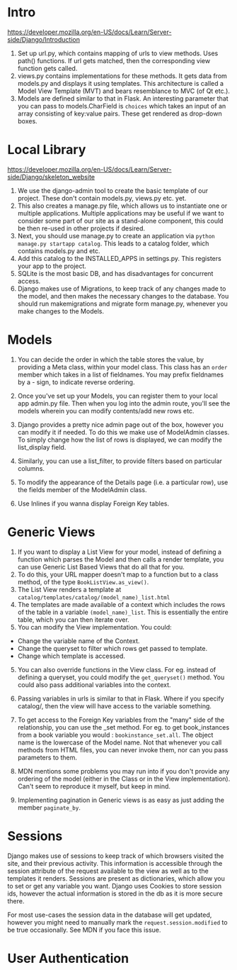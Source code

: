 # Intro
https://developer.mozilla.org/en-US/docs/Learn/Server-side/Django/Introduction
1. Set up url.py, which contains mapping of urls to view methods. Uses path() functions. If url gets matched, then the corresponding view function gets called.
2. views.py contains implementations for these methods. It gets data from models.py and displays it using templates. This architecture is called a Model View Template (MVT) and bears resemblance to MVC (of Qt etc.).
3. Models are defined similar to that in Flask. An interesting parameter that you can pass to models.CharField is `choices` which takes an input of an array consisting of key:value pairs. These get rendered as drop-down boxes.


# Local Library
https://developer.mozilla.org/en-US/docs/Learn/Server-side/Django/skeleton_website

1. We use the django-admin tool to create the basic template of our project. These don't contain models.py, views.py etc. yet.
2. This also creates a manage.py file, which allows us to instantiate one or multiple applications. Multiple applications may be useful if we want to consider some part of our site as a stand-alone component, this could be then re-used in other projects if desired.
3. Next, you should use manage.py to create an application via `python manage.py startapp catalog`. This leads to a catalog folder, which contains models.py and etc.
4. Add this catalog to the INSTALLED_APPS in settings.py. This registers your app to the project.
5. SQLite is the most basic DB, and has disadvantages for concurrent access.
6. Django makes use of Migrations, to keep track of any changes made to the model, and then makes the necessary changes to the database. You should run makemigrations and migrate form manage.py, whenever you make changes to the Models.

# Models
1. You can decide the order in which the table stores the value, by providing a Meta class, within your model class. This class has an `order` member which takes in a list of fieldnames. You may prefix fieldnames by a - sign, to indicate reverse ordering.

2. Once you've set up your Models, you can register them to your local app admin.py file. Then when you log into the admin route, you'll see the models wherein you can modify contents/add new rows etc.

3. Django provides a pretty nice admin page out of the box, however you can modify it if needed. To do this we make use of ModelAdmin classes. To simply change how the list of rows is displayed, we can modify the list_display field.

4. Similarly, you can use a list_filter, to provide filters based on particular columns.

5. To modify the appearance of the Details page (i.e. a particular row), use the fields member of the ModelAdmin class.

6. Use Inlines if you wanna display Foreign Key tables.

# Generic Views
1. If you want to display a List View for your model, instead of defining a function which parses the Model and then calls a render template, you can use Generic List Based Views that do all that for you.
2. To do this, your URL mapper doesn't map to a function but to a class method, of the type `BookListView.as_view()`.
3. The List View renders a template at `catalog/templates/catalog/(model_name)_list.html`
4. The templates are made available of a context which includes the rows of the table in a variable `(model_name)_list`. This is essentially the entire table, which you can then iterate over.
5. You can modify the View implementation. You could:
* Change the variable name of the Context.
* Change the queryset to filter which rows get passed to template.
* Change which template is accessed.
5. You can also override functions in the View class. For eg. instead of defining a queryset, you could modify the `get_queryset()` method. You could also pass additional variables into the context.

6. Passing variables in urls is similar to that in Flask. Where if you specify catalog/<something>, then the view will have access to the variable something.

7. To get access to the Foreign Key variables from the "many" side of the relationship, you can use the _set method. For eg. to get book_instances from a book variable you would : `bookinstance_set.all`. The object name is the lowercase of the Model name. Not that whenever you call methods from HTML files, you can never invoke them, nor can you pass parameters to them.

8. MDN mentions some problems you may run into if you don't provide any ordering of the model (either in the Class or in the View implementation). Can't seem to reproduce it myself, but keep in mind.

9. Implementing pagination in Generic views is as easy as just adding the member `paginate_by`.

# Sessions
Django makes use of sessions to keep track of which browsers visited the site, and their previous activity. This information is accessible through the session attribute of the request available to the view as well as to the templates it renders. Sessions are present as dictionaries, which allow you to set or get any variable you want. Django uses Cookies to store session ids, however the actual information is stored in the db as it is more secure there.

For most use-cases the session data in the database will get updated, however you might need to manually mark the `request.session.modified` to be true occasionally. See MDN if you face this issue.

# User Authentication


